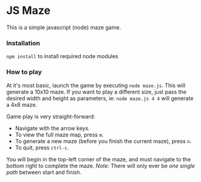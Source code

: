 # JS Maze

This is a simple javascript (node) maze game.

### Installation

`npm install` to install required node modules


### How to play

At it's most basic, launch the game by executing `node maze.js`.  This will generate a 10x10 maze.
If you want to play a different size, just pass the desired width and height as parameters, ie: `node maze.js 4 4` will generate a 4x8 maze.

Game play is very straight-forward:

- Navigate with the arrow keys.
- To view the full maze map, press `m`.
- To generate a new maze (before you finish the current maze), press `n`.
- To quit, press `ctrl-c`.

You will begin in the top-left corner of the maze, and must navigate to the bottom right to complete the maze.
*Note:* There will only ever be _one single path_ between start and finish.
